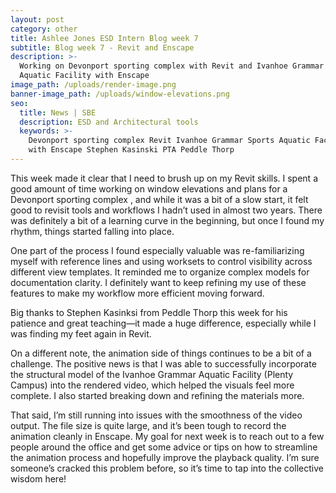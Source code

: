 ```yaml
---
layout: post
category: other
title: Ashlee Jones ESD Intern Blog week 7
subtitle: Blog week 7 - Revit and Enscape
description: >-
  Working on Devonport sporting complex with Revit and Ivanhoe Grammar Sports
  Aquatic Facility with Enscape
image_path: /uploads/render-image.png
banner-image_path: /uploads/window-elevations.png
seo:
  title: News | SBE
  description: ESD and Architectural tools
  keywords: >-
    Devonport sporting complex Revit Ivanhoe Grammar Sports Aquatic Facility
    with Enscape Stephen Kasinski PTA Peddle Thorp
---
```

This week made it clear that I need to brush up on my Revit skills. I spent a good amount of time working on window elevations and plans for a Devonport sporting complex , and while it was a bit of a slow start, it felt good to revisit tools and workflows I hadn’t used in almost two years. There was definitely a bit of a learning curve in the beginning, but once I found my rhythm, things started falling into place.

One part of the process I found especially valuable was re-familiarizing myself with reference lines and using worksets to control visibility across different view templates. It reminded me to organize complex models for documentation clarity. I definitely want to keep refining my use of these features to make my workflow more efficient moving forward.

Big thanks to Stephen Kasinksi from Peddle Thorp this week for his patience and great teaching—it made a huge difference, especially while I was finding my feet again in Revit.

On a different note, the animation side of things continues to be a bit of a challenge. The positive news is that I was able to successfully incorporate the structural model of the Ivanhoe Grammar Aquatic Facility (Plenty Campus) into the rendered video, which helped the visuals feel more complete. I also started breaking down and refining the materials more.

That said, I’m still running into issues with the smoothness of the video output. The file size is quite large, and it’s been tough to record the animation cleanly in Enscape. My goal for next week is to reach out to a few people around the office and get some advice or tips on how to streamline the animation process and hopefully improve the playback quality. I’m sure someone’s cracked this problem before, so it’s time to tap into the collective wisdom here!